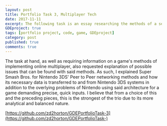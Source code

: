 ```yaml
---
layout: post
title: Portfolio Task 3, Multiplayer Tech
date: 2017-11-11
excerpt: The following task is an essay researching the methods of a selected game's online functionality, complete with annotated diagrams aiding explanations of features used to improve the game's online experience.
GDEproject: true
tags: [portfolio project, code, game, GDEproject]
category: post
published: true
comments: true
---
```

The task at hand, as well as requiring information on a game's methods of implementing online multiplayer, also requested explanation of possible issues that can be found with said methods. As such, I explained Super Smash Bros. for Nintendo 3DS' Peer to Peer networking methods and how its necessary data is transferred to and from Nintendo 3DS systems in addition to the overlying problems of Nintendo using said architecture for a game demanding precise, quick inputs. I believe that from a choice of this and the preceding pieces, this is the strongest of the trio due to its more analytical and balanced nature.

[https://github.com/zd2horton/GDEPortfolioTask-3](https://github.com/zd2horton/GDEPortfolioTask-)
